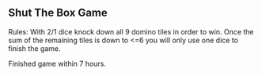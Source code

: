 Shut The Box Game
-----------------
Rules: With 2/1 dice knock down all 9 domino tiles in order to win.
Once the sum of the remaining tiles is down to <=6 you will only use one
dice to finish the game.

Finished game within 7 hours.